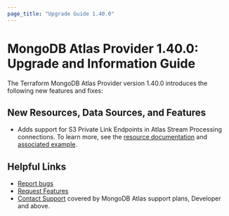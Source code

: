 ```yaml
---
page_title: "Upgrade Guide 1.40.0"
---
```


# MongoDB Atlas Provider 1.40.0: Upgrade and Information Guide

The Terraform MongoDB Atlas Provider version 1.40.0 introduces the following new features and fixes:

## New Resources, Data Sources, and Features

- Adds support for S3 Private Link Endpoints in Atlas Stream Processing connections. To learn more, see the [resource documentation](https://registry.terraform.io/providers/mongodb/mongodbatlas/latest/docs/resources/stream_privatelink_endpoint) and [associated example](https://github.com/mongodb/terraform-provider-mongodbatlas/tree/master/examples/mongodbatlas_stream_privatelink_endpoint/s3).  

## Helpful Links

* [Report bugs](https://github.com/mongodb/terraform-provider-mongodbatlas/issues)
* [Request Features](https://feedback.mongodb.com/forums/924145-atlas?category_id=370723)
* [Contact Support](https://docs.atlas.mongodb.com/support/) covered by MongoDB Atlas support plans, Developer and above.
